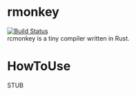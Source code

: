 # rmonkey
[![Build Status](https://travis-ci.org/morimolymoly/rcmonkey.svg?branch=master)](https://travis-ci.org/morimolymoly/rcmonkey)  
rcmonkey is a tiny compiler written in Rust.  

# HowToUse
STUB

